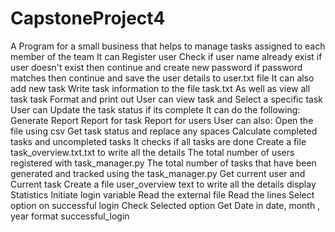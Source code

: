 # CapstoneProject4
A Program for a small business that helps to manage tasks assigned to each member of the team
It can Register user 
Check if user name already exist
if user doesn't exist then continue and create new password 
if password matches then continue and save the user details to user.txt file 
It can also add new task
Write task information to the file task.txt
As well as view all task task
Format and print out
User can view task and Select a specific task
User can Update the task status if its complete 
It can do the following:
Generate Report
 Report for task
 Report for users
User can also:
 Open the file using csv 
 Get task status and replace any spaces 
 Calculate completed tasks and uncompleted tasks
It checks if all tasks are done
Create a file task_overview.txt.txt to write all the details 
The total number of users registered with task_manager.py
The total number of tasks that have been generated and tracked using the task_manager.py
Get current user and Current task
Create a file user_overview text to write all the details
display Statistics
Initiate login variable
Read the external file 
Read the lines
Select option on successful login 
Check Selected option
Get Date in date, month , year format
successful_login
